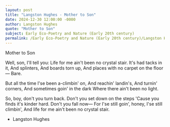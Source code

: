 ```yaml
---
layout: post
title: "Langston Hughes - Mother to Son"
date: 2024-12-30 12:00:00 -0000
author: Langston Hughes
quote: "Mother to Son"
subject: Early Eco-Poetry and Nature (Early 20th century)
permalink: /Early Eco-Poetry and Nature (Early 20th century)/Langston Hughes/Langston Hughes - Mother to Son
---
```


Mother to Son

Well, son, I'll tell you:
Life for me ain't been no crystal stair.
It's had tacks in it,
And splinters,
And boards torn up,
And places with no carpet on the floor—
Bare.

But all the time
I'se been a-climbin' on,
And reachin' landin's,
And turnin' corners,
And sometimes goin' in the dark
Where there ain't been no light.

So, boy, don't you turn back.
Don't you set down on the steps
'Cause you finds it's kinder hard.
Don't you fall now—
For I'se still goin', honey,
I'se still climbin',
And life for me ain't been no crystal stair.

- Langston Hughes
